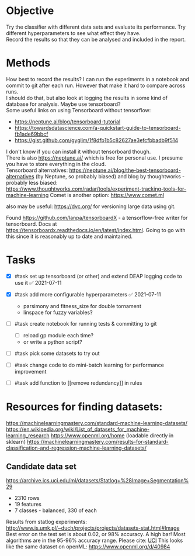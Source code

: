 # Objective
Try the classifier with different data sets and evaluate its performance.  Try different hyperparameters to see what effect they have.  
Record the results so that they can be analysed and included in the report.

# Methods
How best to record the results?
I can run the experiments in a notebook and commit to git after each run.  However that make it hard to compare across runs.  
I should do that, but also look at logging the results in some kind of database for analysis.   Maybe use tensorboard?  
Some useful links on using Tensorboard without tensorflow:
- https://neptune.ai/blog/tensorboard-tutorial
- https://towardsdatascience.com/a-quickstart-guide-to-tensorboard-fb1ade69bbcf
- https://gist.github.com/gyglim/1f8dfb1b5c82627ae3efcfbbadb9f514

I don't know if you can install it without tensorboard though.  
There is also https://neptune.ai/ which is free for personal use.  I presume you have to store everything in the cloud.  
Tensorboard alternatives:
https://neptune.ai/blog/the-best-tensorboard-alternatives
(by Neptune, so probably biased)
and blog by thoughtworks - probably less biased:
https://www.thoughtworks.com/radar/tools/experiment-tracking-tools-for-machine-learning
Comet is another option: https://www.comet.ml

also may be useful:  https://dvc.org/ for versioning large data using git.  

Found https://github.com/lanpa/tensorboardX - a tensorflow-free writer for tensorboard.   Docs at https://tensorboardx.readthedocs.io/en/latest/index.html.  Going to go with this since it is reasonably up to date and maintained.


# Tasks 
- [x] #task set up tensorboard (or other) and extend DEAP logging code to use it ✅ 2021-07-11
- [x] #task add more configurable hyperparameters ✅ 2021-07-11
    - parsimony and fitness_size for double tornament
    - linspace for fuzzy variables?
- [ ] #task create notebook for running tests & committing to git
    - [ ] reload gp module each time?
    - or write a python script?
- [ ] #task pick some datasets to try out
- [ ] #task change code to do mini-batch learning for performance improvement
- [ ] #task add function to [[remove redundancy]] in rules


#  Resources for finding datasets:
https://machinelearningmastery.com/standard-machine-learning-datasets/
https://en.wikipedia.org/wiki/List_of_datasets_for_machine-learning_research
https://www.openml.org/home (loadable directly in sklearn)
https://machinelearningmastery.com/results-for-standard-classification-and-regression-machine-learning-datasets/

## Candidate data set
https://archive.ics.uci.edu/ml/datasets/Statlog+%28Image+Segmentation%29
 - 2310 rows
 - 19 features
 - 7 classes - balanced, 330 of each

Results from statlog experiments:
http://www.is.umk.pl/~duch/projects/projects/datasets-stat.html#Image
Best error on the test set is about 0.02, or 98% accuracy.  A high bar!  Most algorithms are in the 95-96% accuracy range.
Please cite: [UCI](http://archive.ics.uci.edu/ml/citation_policy.html)
This looks like the same dataset on openML: https://www.openml.org/d/40984

